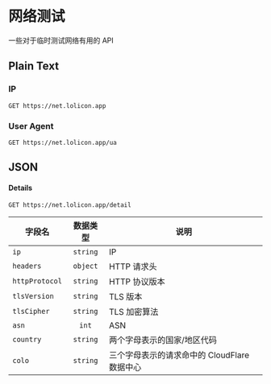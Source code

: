 # 网络测试

一些对于临时测试网络有用的 API

## Plain Text

### IP

```
GET https://net.lolicon.app
```

### User Agent

```
GET https://net.lolicon.app/ua
```

## JSON

#### Details

```
GET https://net.lolicon.app/detail
```

| 字段名         | 数据类型 | 说明                                         |
| -------------- | :------: | -------------------------------------------- |
| `ip`           | `string` | IP                                           |
| `headers`      | `object` | HTTP 请求头                                  |
| `httpProtocol` | `string` | HTTP 协议版本                                |
| `tlsVersion`   | `string` | TLS 版本                                     |
| `tlsCipher`    | `string` | TLS 加密算法                                 |
| `asn`          |  `int`   | ASN                                          |
| `country`      | `string` | 两个字母表示的国家/地区代码                  |
| `colo`         | `string` | 三个字母表示的请求命中的 CloudFlare 数据中心 |
